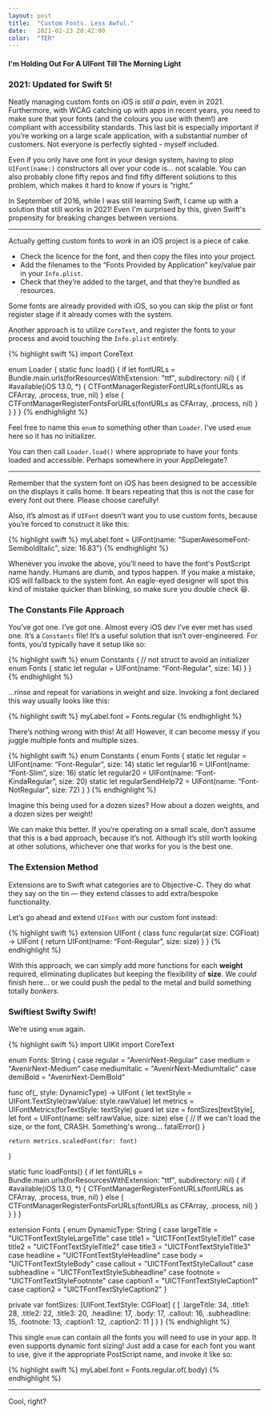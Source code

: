 ```yaml
---
layout: post
title:  "Custom Fonts. Less Awful."
date:   2021-02-23 20:42:00
color:  "TER"
---
```


#### I'm Holding Out For A UIFont Till The Morning Light

### 2021: Updated for Swift 5!

Neatly managing custom fonts on iOS is _still a pain_, even in 2021. Furthermore, with WCAG catching up with apps in recent years, you need to make sure that your fonts (and the colours you use with them!) are compliant with accessibility standards. This last bit is especially important if you’re working on a large scale application, with a substantial number of customers. Not everyone is perfectly sighted - myself included.

Even if you only have one font in your design system, having to plop `UIFont(name:)` constructors all over your code is… not scalable. You can also probably clone fifty repos and find fifty different solutions to this problem, which makes it hard to know if yours is “right.”

In September of 2016, while I was still learning Swift, I came up with a solution that still works in 2021! Even I'm surprised by this, given Swift's propensity for breaking changes between versions.

---

Actually getting custom fonts to _work_ in an iOS project is a piece of cake. 

- Check the licence for the font, and then copy the files into your project.
- Add the filenames to the “Fonts Provided by Application” key/value pair in your `Info.plist`. 
- Check that they’re added to the target, and that they’re bundled as resources.

Some fonts are already provided with iOS, so you can skip the plist or font register stage if it already comes with the system.

Another approach is to utilize `CoreText`, and register the fonts to your process and avoid touching the `Info.plist` entirely.

{% highlight swift %}
import CoreText

enum Loader {
    static func load() {
        if let fontURLs = Bundle.main.urls(forResourcesWithExtension: "ttf", subdirectory: nil) {
            if #available(iOS 13.0, \*) {
                CTFontManagerRegisterFontURLs(fontURLs as CFArray, .process, true, nil)
            } else {
                CTFontManagerRegisterFontsForURLs(fontURLs as CFArray, .process, nil)
            }
        }
    }
}
{% endhighlight %}

Feel free to name this `enum` to something other than `Loader`. I've used `enum` here so it has no initializer.

You can then call `Loader.load()` where appropriate to have your fonts loaded and accessible. Perhaps somewhere in your AppDelegate?

---

Remember that the system font on iOS has been designed to be accessible on the displays it calls home. It bears repeating that this is not the case for every font out there. Please choose carefully!

Also, it’s almost as if `UIFont` doesn’t want you to use custom fonts, because you’re forced to construct it like this:

{% highlight swift %}
myLabel.font = UIFont(name: "SuperAwesomeFont-SemiboldItalic", size: 16.83")
{% endhighlight %}

Whenever you invoke the above, you’ll need to have the font's PostScript name handy. Humans are dumb, and typos happen. If you make a mistake, iOS will fallback to the system font. An eagle-eyed designer will spot this kind of mistake quicker than blinking, so make sure you double check 😆.

### The Constants File Approach

You’ve got one. I’ve got one. Almost every iOS dev I’ve ever met has used one. It’s a `Constants` file! It’s a useful solution that isn’t over-engineered. For fonts, you’d typically have it setup like so:

{% highlight swift %}
enum Constants { // not struct to avoid an initializer
  enum Fonts {
    static let regular = UIFont(name: “Font-Regular”, size: 14)
  }
}
{% endhighlight %}

…rinse and repeat for variations in weight and size. Invoking a font declared this way usually looks like this:

{% highlight swift %}
myLabel.font = Fonts.regular
{% endhighlight %}

There’s nothing wrong with this! At all! However, it can become messy if you juggle multiple fonts and multiple sizes.

{% highlight swift %}
enum Constants {
  enum Fonts {
    static let regular = UIFont(name: “Font-Regular”, size: 14)
    static let regular16 = UIFont(name: “Font-Slim”, size: 16)
    static let regular20 = UIFont(name: “Font-KindaRegular”, size: 20)
    static let regularSendHelp72 = UIFont(name: “Font-NotRegular”, size: 72)
  }
}
{% endhighlight %}

Imagine this being used for a dozen sizes? How about a dozen weights, and a dozen sizes per weight!

We can make this better. If you’re operating on a small scale, don’t assume that this is a bad approach, because it’s not.
Although it’s still worth looking at other solutions, whichever one that works for you is the best one.

### The Extension Method

Extensions are to Swift what categories are to Objective-C. They do what they say on the tin — they extend classes to add extra/bespoke functionality.

Let’s go ahead and extend `UIFont` with our custom font instead:

{% highlight swift %}
extension UIFont {
  class func regular(at size: CGFloat) -> UIFont {
    return UIFont(name: “Font-Regular”, size: size)
  }
}
{% endhighlight %}

With this approach, we can simply add more functions for each **weight** required, eliminating duplicates but keeping the flexibility of **size**.
We _could_ finish here… or we could push the pedal to the metal and build something totally _bonkers_.

### Swiftiest Swifty Swift!

We’re using `enum` again. 

{% highlight swift %}
import UIKit
import CoreText

enum Fonts: String {
  case regular = "AvenirNext-Regular"
  case medium = "AvenirNext-Medium"
  case mediumItalic = "AvenirNext-MediumItalic"
  case demiBold = "AvenirNext-DemiBold"
  
  func of(_ style: DynamicType) -> UIFont {
    let textStyle = UIFont.TextStyle(rawValue: style.rawValue)
    let metrics = UIFontMetrics(forTextStyle: textStyle)
    guard let size = fontSizes[textStyle], 
    let font = UIFont(name: self.rawValue, size: size) else {
      // If we can't load the size, or the font, CRASH. Something's wrong...
      fatalError()
    }
    
    return metrics.scaledFont(for: font)
  }
  
  static func loadFonts() {
    if let fontURLs = Bundle.main.urls(forResourcesWithExtension: "ttf", subdirectory: nil) {
      if #available(iOS 13.0, *) {
        CTFontManagerRegisterFontURLs(fontURLs as CFArray, .process, true, nil)
      } else {
        CTFontManagerRegisterFontsForURLs(fontURLs as CFArray, .process, nil)
      }
    }
  }
}

extension Fonts {
  enum DynamicType: String {
    case largeTitle = "UICTFontTextStyleLargeTitle"
    case title1 = "UICTFontTextStyleTitle1"
    case title2 = "UICTFontTextStyleTitle2"
    case title3 = "UICTFontTextStyleTitle3"
    case headline = "UICTFontTextStyleHeadline"
    case body = "UICTFontTextStyleBody"
    case callout = "UICTFontTextStyleCallout"
    case subheadline = "UICTFontTextStyleSubheadline"
    case footnote = "UICTFontTextStyleFootnote"
    case caption1 = "UICTFontTextStyleCaption1"
    case caption2 = "UICTFontTextStyleCaption2"
  }

  private var fontSizes: [UIFont.TextStyle: CGFloat] {
    [
      .largeTitle: 34,
      .title1: 28,
      .title2: 22,
      .title3: 20,
      .headline: 17,
      .body: 17,
      .callout: 16,
      .subheadline: 15,
      .footnote: 13,
      .caption1: 12,
      .caption2: 11
    ]
  }
}
{% endhighlight %}

This single `enum` can contain all the fonts you will need to use in your app. It even supports dynamic font sizing! Just add a case for each font you want to use, give it the appropriate PostScript name, and invoke it like so:

{% highlight swift %}
myLabel.font = Fonts.regular.of(.body)
{% endhighlight %}

---

Cool, right?
